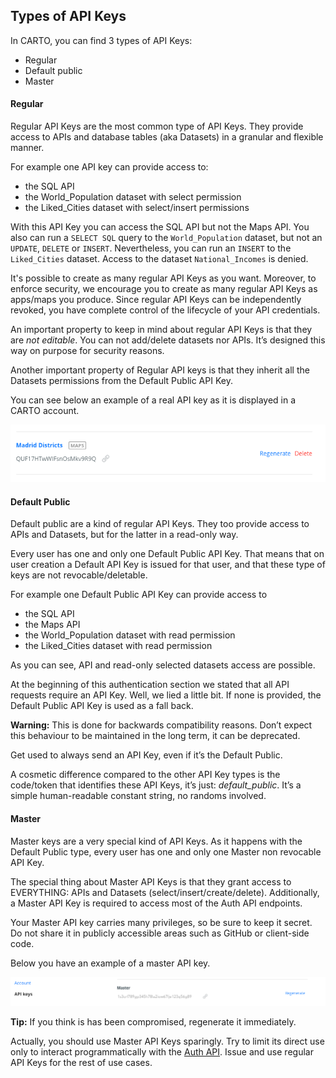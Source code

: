 ## Types of API Keys

In CARTO, you can find 3 types of API Keys:


- Regular 
- Default public 
- Master


#### Regular

Regular API Keys are the most common type of API Keys. They provide access to APIs and database tables (aka Datasets) in a granular and flexible manner.

For example one API key can provide access to:
  
- the SQL API 
- the World_Population dataset with select permission 
- the Liked_Cities dataset with select/insert permissions 
  
With this API Key you can access the SQL API but not the Maps API. You also can run a `SELECT SQL` query to the `World_Population` dataset, but not an `UPDATE`, `DELETE` or `INSERT`. Nevertheless, you can run an `INSERT` to the `Liked_Cities` dataset. Access to the dataset `National_Incomes` is denied.

It's possible to create as many regular API Keys as you want. Moreover, to enforce security, we encourage you to create as many regular API Keys as apps/maps you produce. Since regular API Keys can be independently revoked, you have complete control of the lifecycle of your API credentials.

An important property to keep in mind about regular API Keys is that they are *not editable*. You can not add/delete datasets nor APIs. It’s designed this way on purpose for security reasons.

Another important property of Regular API keys is that they inherit all the Datasets permissions from the Default Public API Key.

You can see below an example of a real API key as it is displayed in a CARTO account.

![alt](../img/capture-auth-apikey.png)

#### Default Public

Default public are a kind of regular API Keys. They too provide access to APIs and Datasets, but for the latter in a read-only way.

Every user has one and only one Default Public API Key. That means that on user creation a Default API Key is issued for that user, and that these type of keys are not revocable/deletable.

For example one Default Public API Key can provide access to 

- the SQL API 
- the Maps API 
- the World_Population dataset with read permission 
- the Liked_Cities dataset with read permission 

As you can see, API and read-only selected datasets access are possible.

At the beginning of this authentication section we stated that all API requests require an API Key. Well, we lied a little bit. If none is provided, the Default Public API Key is used as a fall back. 

**Warning:** This is done for backwards compatibility reasons. Don’t expect this behaviour to be maintained in the long term, it can be deprecated. 

Get used to always send an API Key, even if it’s the Default Public.

A cosmetic difference compared to the other API Key types is the code/token that identifies these API Keys, it’s just: _default_public_. It’s a simple human-readable constant string, no randoms involved.


#### Master

Master keys are a very special kind of API Keys. As it happens with the Default Public type, every user has one and only one Master non revocable API Key.

The special thing about Master API Keys is that they grant access to EVERYTHING: APIs and Datasets (select/insert/create/delete). Additionally, a Master API Key is required to access most of the Auth API endpoints.

Your Master API key carries many privileges, so be sure to keep it secret. Do not share it in publicly accessible areas such as GitHub or client-side code. 

Below you have an example of a master API key.

![alt](../img/capture-auth-apikey-master.png)

**Tip:** If you think is has been compromised, regenerate it immediately.

Actually, you should use Master API Keys sparingly. Try to limit its direct use only to interact programmatically with the [Auth API]({{site.authapi_docs}}/reference/). Issue and use regular API Keys for the rest of use cases.
